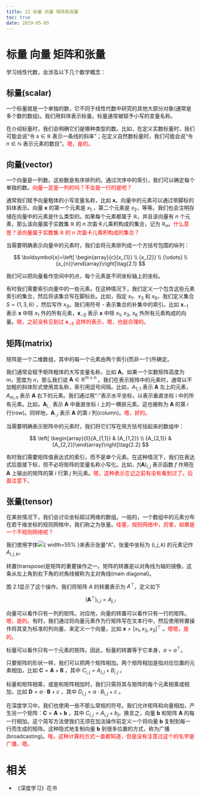 ```yaml
---
title: 21 标量 向量 矩阵和张量
toc: true
date: 2019-05-05
---
```


# 标量 向量 矩阵和张量

学习线性代数，会涉及以下几个数学概念：

## 标量(scalar)

一个标量就是一个单独的数，它不同于线性代数中研究的其他大部分对象(通常是多个数的数组)。我们用斜体表示标量。标量通常被赋予小写的变量名称。

在介绍标量时，我们会明确它们是哪种类型的数。比如，在定义实数标量时，我们可能会说“令 $s \in \mathbb{R}$ 表示一条线的斜率”；在定义自然数标量时，我们可能会说“令 $n \in \mathbb{N}$ 表示元素的数目”。<span style="color:red;">嗯，是的。</span>


## 向量(vector)

一个向量是一列数。这些数是有序排列的。通过次序中的索引，我们可以确定每个单独的数。<span style="color:red;">向量一定是一列的吗？不会是一行的是吧？</span>

通常我们赋予向量粗体的小写变量名称，比如 $\boldsymbol{x}$。向量中的元素可以通过带脚标的斜体表示。向量 $\boldsymbol{x}$ 的第一个元素是  $x_1$ ，第二个元素是 $x_2$，等等。我们也会注明存储在向量中的元素是什么类型的。如果每个元素都属于 $\mathbb{R}$，并且该向量有 $n$ 个元素，那么该向量属于实数集 $\mathbb{R}$ 的 $n$ 次笛卡儿乘积构成的集合，记为 $\mathbb{R}_n$。<span style="color:red;">什么意思？该向量属于实数集 $\mathbb{R}$ 的 $n$ 次笛卡儿乘积构成的集合？</span>

当需要明确表示向量中的元素时，我们会将元素排列成一个方括号包围的纵列：

$$
\boldsymbol{x}=\left[ \begin{array}{c}{x_{1}} \\ {x_{2}} \\ {\vdots} \\ {x_{n}}\end{array}\right]\tag{2.1}
$$

我们可以把向量看作空间中的点，每个元素是不同坐标轴上的坐标。

有时我们需要索引向量中的一些元素。在这种情况下，我们定义一个包含这些元素索引的集合，然后将该集合写在脚标处。比如，指定 $x_{1}$、$x_{3}$ 和 $x_{6}$，我们定义集合 $S=\{1,3,6\}$ ，然后写作 $x_S$。我们用符号 - 表示集合的补集中的索引。比如 $\boldsymbol{x}_{-1}$ 表示 $\boldsymbol{x}$ 中除 $x_{1}$ 外的所有元素，$\boldsymbol{x}_{-S}$ 表示 $\boldsymbol{x}$ 中除 $x_{1}$, $x_{3}$, $x_{6}$ 外所有元素构成的向量。<span style="color:red;">嗯，之前没有见到过 $\boldsymbol{x}_{-S}$ 这样的表示，嗯，也挺合理的。</span>


## 矩阵(matrix)

矩阵是一个二维数组，其中的每一个元素由两个索引(而非一个)所确定。

我们通常会赋予矩阵粗体的大写变量名称，比如 $\boldsymbol{A}$。如果一个实数矩阵高度为 $m$，宽度为 $n$，那么我们说 $\boldsymbol{A} \in \mathbb{R}^{m \times n}$ 。我们在表示矩阵中的元素时，通常以不加粗的斜体形式使用其名称，索引用逗号间隔。比如，$A_{1,1}$ 表示 $\boldsymbol{A}$ 左上的元素，$A_{m,n}$ 表示 $\boldsymbol{A}$ 右下的元素。我们通过用“:”表示水平坐标，以表示垂直坐标 i 中的所有元素。比如，$\boldsymbol{A}_{i,:}$ 表示  $\boldsymbol{A}$ 中垂直坐标 $i$ 上的一横排元素。这也被称为  $\boldsymbol{A}$  的第 $i$ 行(row)。同样地，$\boldsymbol{A}_{ :, i}$ 表示  $\boldsymbol{A}$ 的第 $i$ 列(column)。<span style="color:red;">嗯，好的。</span>

当需要明确表示矩阵中的元素时，我们将它们写在用方括号括起来的数组中：

$$
\left[ \begin{array}{ll}{A_{1,1}} & {A_{1,2}} \\ {A_{2,1}} & {A_{2,2}}\end{array}\right]\tag{2.2}
$$


有时我们需要矩阵值表达式的索引，而不是单个元素。在这种情况下，我们在表达式后面接下标，但不必将矩阵的变量名称小写化。比如，$f(\boldsymbol{A})_{i, j}$ 表示函数 $f$ 作用在 $\boldsymbol{A}$ 上输出的矩阵的第 $i$ 行第 $j$ 列元素。<span style="color:red;">嗯，这种表示忘记之前有没有看到过了。后面注意下。</span>


## 张量(tensor)

在某些情况下，我们会讨论坐标超过两维的数组。一般的，一个数组中的元素分布在若干维坐标的规则网格中，我们称之为张量。<span style="color:red;">哇塞，规则网络中，厉害，如果是一个不规则网络呢？</span>


我们使用字体![](http://images.iterate.site/blog/image/20190505/f1uc8uphqyJu.png?imageslim){ width=55% }来表示张量“A”。张量中坐标为 $(i, j, k)$ 的元素记作 $A_{i, j, k}$。



转置(transpose)是矩阵的重要操作之一。矩阵的转置是以对角线为轴的镜像，这条从左上角到右下角的对角线被称为主对角线(main diagonal)。

图 2.1显示了这个操作。我们将矩阵 $A$ 的转置表示为 $A^{\top}$，定义如下

$$
\left(\boldsymbol{A}^{\top}\right)_{i, j}=A_{j, i}\tag{2.3}
$$

向量可以看作只有一列的矩阵。对应地，向量的转置可以看作只有一行的矩阵。<span style="color:red;">嗯，是的。</span>有时，我们通过将向量元素作为行矩阵写在文本行中，然后使用转置操作将其变为标准的列向量，来定义一个向量，比如 $\boldsymbol{x}=\left[x_{1}, x_{2}, x_{3}\right]^{\top}$ 。<span style="color:red;">嗯嗯，是的。</span>

标量可以看作只有一个元素的矩阵。因此，标量的转置等于它本身，$a=a^{\top}$。


只要矩阵的形状一样，我们可以把两个矩阵相加。两个矩阵相加是指对应位置的元素相加，比如 $\boldsymbol{C}=\boldsymbol{A}+\boldsymbol{B}$ ，其中 $C_{i, j}=A_{i, j}+B_{i, j}$ 。

标量和矩阵相乘，或是和矩阵相加时，我们只需将其与矩阵的每个元素相乘或相加，比如 $\boldsymbol{D}=a \cdot \boldsymbol{B}+c$ ，其中 $D_{i, j}=a \cdot B_{i, j}+c$ 。

在深度学习中，我们也使用一些不那么常规的符号。我们允许矩阵和向量相加，产生另一个矩阵：$\boldsymbol{C}=\boldsymbol{A}+\boldsymbol{b}$ ，其中 $C_{i, j}=A_{i, j}+b_{j}$。换言之，向量 $\boldsymbol{b}$ 和矩阵 $\boldsymbol{A}$ 的每一行相加。这个简写方法使我们无须在加法操作前定义一个将向量 $\boldsymbol{b}$ 复制到每一行而生成的矩阵。这种隐式地复制向量 $\boldsymbol{b}$ 到很多位置的方式，称为广播(broadcasting)。<span style="color:red;">哦，这种计算的方式一直都知道，但是没有注意过这个的名字是广播，嗯。</span>




# 相关

- 《深度学习》花书

